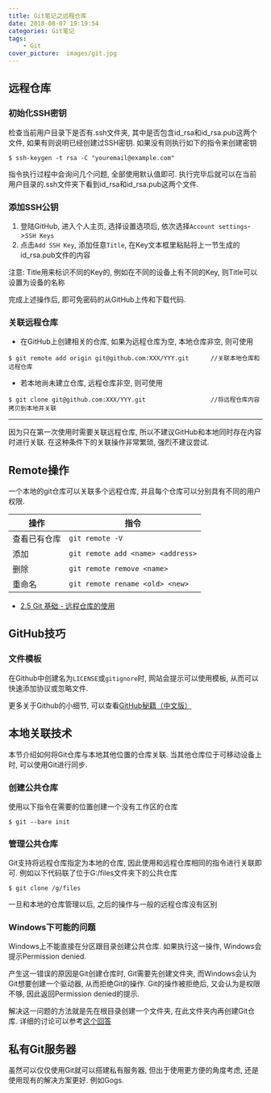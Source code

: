 ```yaml
---
title: Git笔记之远程仓库
date: 2018-08-07 19:19:54
categories: Git笔记
tags:
    - Git
cover_picture:  images/git.jpg
---
```





远程仓库
-----------------------------
### 初始化SSH密钥

检查当前用户目录下是否有.ssh文件夹, 其中是否包含id_rsa和id_rsa.pub这两个文件, 如果有则说明已经创建过SSH密钥. 如果没有则执行如下的指令来创建密钥

```
$ ssh-keygen -t rsa -C "youremail@example.com"
```

指令执行过程中会询问几个问题, 全部使用默认值即可. 执行完毕后就可以在当前用户目录的.ssh文件夹下看到id_rsa和id_rsa.pub这两个文件.


### 添加SSH公钥

1. 登陆GitHub, 进入个人主页, 选择设置选项后, 依次选择`Account settings`->`SSH Keys`
2. 点击`Add SSH Key`, 添加任意`Title`, 在Key文本框里粘贴将上一节生成的id_rsa.pub文件的内容

注意: Title用来标识不同的Key的, 例如在不同的设备上有不同的Key, 则Title可以设置为设备的名称

完成上述操作后, 即可免密码的从GitHub上传和下载代码.


### 关联远程仓库

- 在GitHub上创建相关的仓库, 如果为远程仓库为空, 本地仓库非空, 则可使用
```
$ git remote add origin git@github.com:XXX/YYY.git      //关联本地仓库和远程仓库
```
- 若本地尚未建立仓库, 远程仓库非空, 则可使用
```
$ git clone git@github.com:XXX/YYY.git                  //将远程仓库内容拷贝到本地并关联
```

---------------------

因为只在第一次使用时需要关联远程仓库, 所以不建议GitHub和本地同时存在内容时进行关联. 在这种条件下的关联操作非常繁琐, 强烈不建议尝试.


Remote操作
-------------------

一个本地的git仓库可以关联多个远程仓库, 并且每个仓库可以分别具有不同的用户权限.


操作            | 指令
----------------|---------------------------------------
查看已有仓库     | `git remote -V`
添加            | `git remote add <name> <address>`
删除            | `git remote remove <name>`
重命名          | `git remote rename <old> <new> `

- [2.5 Git 基础 - 远程仓库的使用](https://git-scm.com/book/zh/v2/Git-%E5%9F%BA%E7%A1%80-%E8%BF%9C%E7%A8%8B%E4%BB%93%E5%BA%93%E7%9A%84%E4%BD%BF%E7%94%A8)

GitHub技巧
-----------------------


### 文件模板

在Github中创建名为`LICENSE`或`gitignore`时, 网站会提示可以使用模板, 从而可以快速添加协议或忽略文件.

更多关于Github的小细节, 可以查看[GitHub秘籍（中文版）](https://www.kancloud.cn/thinkphp/github-tips/37890)




本地关联技术
-----------------------------

本节介绍如何将Git仓库与本地其他位置的仓库关联. 当其他仓库位于可移动设备上时, 可以使用Git进行同步.

### 创建公共仓库

使用以下指令在需要的位置创建一个没有工作区的仓库

```
$ git --bare init
```


### 管理公共仓库

Git支持将远程仓库指定为本地的仓库, 因此使用和远程仓库相同的指令进行关联即可. 例如以下代码联了位于G:/files文件夹下的公共仓库

```
$ git clone /g/files
```

一旦和本地的仓库管理以后, 之后的操作与一般的远程仓库没有区别


### Windows下可能的问题

Windows上不能直接在分区跟目录创建公共仓库. 如果执行这一操作, Windows会提示Permission denied. 

产生这一错误的原因是Git创建仓库时, Git需要先创建文件夹, 而Windows会认为Git想要创建一个驱动器, 从而拒绝Git的操作. Git的操作被拒绝后, 又会认为是权限不够, 因此返回Permission denied的提示.

解决这一问题的方法就是先在根目录创建一个文件夹, 在此文件夹内再创建Git仓库. 详细的讨论可以参考[这个回答](https://superuser.com/questions/409177/git-init-bare-permission-denied-on-16gb-usb-stick)


私有Git服务器
--------------

虽然可以仅仅使用Git就可以搭建私有服务器, 但出于使用更方便的角度考虑, 还是使用现有的解决方案更好. 例如Gogs.

